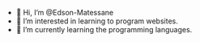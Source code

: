 - 👋 Hi, I’m @Edson-Matessane
- 👀 I’m interested in learning to program websites.
- 🌱 I’m currently learning the programming languages.

<!---
Edson-Matessane/Edson-Matessane is a ✨ special ✨ repository because its `README.md` (this file) appears on your GitHub profile.
You can click the Preview link to take a look at your changes.
--->
